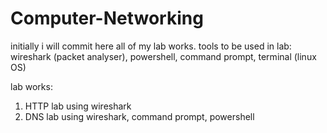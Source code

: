# Computer-Networking
initially i will commit here all of my lab works. tools to be used in lab: wireshark (packet analyser), powershell, command prompt, terminal (linux OS) 


lab works: 
1) HTTP lab using wireshark
2) DNS lab using wireshark, command prompt, powershell
